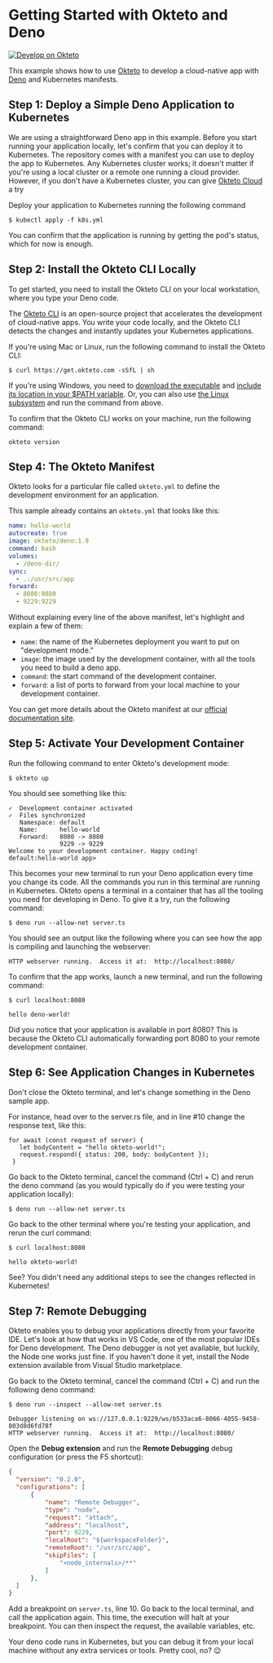 # Getting Started with Okteto and Deno

[![Develop on Okteto](https://okteto.com/develop-okteto.svg)](https://cloud.okteto.com/deploy?repository=https://github.com/okteto/deno-getting-started)

This example shows how to use [Okteto](https://github.com/okteto/okteto) to develop a cloud-native app with [Deno](https://deno.land) and Kubernetes manifests.
 
## Step 1: Deploy a Simple Deno Application to Kubernetes

We are using a straightforward Deno app in this example. Before you start running your application locally, let's confirm that you can deploy it to Kubernetes. The repository comes with a manifest you can use to deploy the app to Kubernetes. Any Kubernetes cluster works; it doesn't matter if you're using a local cluster or a remote one running a cloud provider. However, if you don't have a Kubernetes cluster, you can give [Okteto Cloud](https://okteto.com/) a try

Deploy your application to Kubernetes running the following command

```console
$ kubectl apply -f k8s.yml
```

You can confirm that the application is running by getting the pod's status, which for now is enough.

## Step 2: Install the Okteto CLI Locally

To get started, you need to install the Okteto CLI on your local workstation, where you type your Deno code.

The [Okteto CLI](https://github.com/okteto/okteto) is an open-source project that accelerates the development of cloud-native apps. You write your code locally, and the  Okteto CLI detects the changes and instantly updates your Kubernetes applications.

If you're using Mac or Linux, run the following command to install the Okteto CLI:

```console
$ curl https://get.okteto.com -sSfL | sh
```

If you're using Windows, you need to [download the executable](https://downloads.okteto.com/cli/okteto.exe) and [include its location in your $PATH variable](https://www.architectryan.com/2018/03/17/add-to-the-path-on-windows-10/). Or, you can also use [the Linux subsystem](https://docs.microsoft.com/en-us/windows/wsl/install-win10) and run the command from above.

To confirm that the Okteto CLI works on your machine, run the following command:

```console
okteto version
```

## Step 4: The Okteto Manifest

Okteto looks for a particular file called `okteto.yml` to define the development environment for an application.

This sample already contains an `okteto.yml` that looks like this:
```yaml
name: hello-world
autocreate: true
image: okteto/deno:1.9
command: bash
volumes:
  - /deno-dir/
sync:
  - .:/usr/src/app
forward:
  - 8080:8080
  - 9229:9229
```

Without explaining every line of the above manifest, let's highlight and explain a few of them:

- `name`: the name of the Kubernetes deployment you want to put on "development mode."
- `image`: the image used by the development container, with all the tools you need to build a deno app.
- `command`: the start command of the development container.
- `forward`: a list of ports to forward from your local machine to your development container.

You can get more details about the Okteto manifest at our [official documentation site](https://okteto.com/docs/reference/manifest/index.html).

## Step 5: Activate Your Development Container

Run the following command to enter Okteto's development mode:

```console
$ okteto up
```

You should see something like this:

```
✓  Development container activated
✓  Files synchronized
   Namespace: default
   Name:      hello-world
   Forward:   8080 -> 8080
              9229 -> 9229
Welcome to your development container. Happy coding!
default:hello-world app>
```

This becomes your new terminal to run your Deno application every time you change its code. All the commands you run in this terminal are running in Kubernetes. Okteto opens a terminal in a container that has all the tooling you need for developing in Deno. To give it a try, run the following command:

```console
$ deno run --allow-net server.ts
```

You should see an output like the following where you can see how the app is compiling and launching the webserver:

```
HTTP webserver running.  Access it at:  http://localhost:8080/
```

To confirm that the app works, launch a new terminal, and run the following command:

```console
$ curl localhost:8080
```

```
hello deno-world!
```

Did you notice that your application is available in port 8080? This is because the Okteto CLI automatically forwarding port 8080 to your remote development container. 

## Step 6: See Application Changes in Kubernetes

Don't close the Okteto terminal, and let's change something in the Deno sample app.

For instance, head over to the server.rs file, and in line #10 change the response text, like this:

```deno
for await (const request of server) {
   let bodyContent = "hello okteto-world!";
   request.respond({ status: 200, body: bodyContent });
 }
```

Go back to the Okteto terminal, cancel the command (Ctrl + C) and rerun the deno command (as you would typically do if you were testing your application locally):

```console
$ deno run --allow-net server.ts
```

Go back to the other terminal where you're testing your application, and rerun the curl command:

```console
$ curl localhost:8080
```

```
hello okteto-world!
```

See? You didn't need any additional steps to see the changes reflected in Kubernetes!

## Step 7: Remote Debugging

Okteto enables you to debug your applications directly from your favorite IDE. Let's look at how that works in VS Code, one of the most popular IDEs for Deno development. The Deno debugger is not yet available, but luckily, the Node one works just fine. If you haven't done it yet, install the Node extension available from Visual Studio marketplace.

Go back to the Okteto terminal, cancel the command (Ctrl + C) and run the following deno command:

```console
$ deno run --inspect --allow-net server.ts
```

```
Debugger listening on ws://127.0.0.1:9229/ws/b533aca6-8066-4055-9458-803d8d6fd78f
HTTP webserver running.  Access it at:  http://localhost:8080/
```

Open the **Debug extension** and run the **Remote Debugging** debug configuration (or press the F5 shortcut):

```json
{
  "version": "0.2.0",
  "configurations": [
      {
          "name": "Remote Debugger",
          "type": "node",
          "request": "attach",
          "address": "localhost",
          "port": 9229,
          "localRoot": "${workspaceFolder}",
          "remoteRoot": "/usr/src/app",
          "skipFiles": [
              "<node_internals>/**"
          ]
      },
  ]
}
```

Add a breakpoint on `server.ts`, line 10. Go back to the local terminal, and call the application again. This time, the execution will halt at your breakpoint. You can then inspect the request, the available variables, etc.

Your deno code runs in Kubernetes, but you can debug it from your local machine without any extra services or tools. Pretty cool, no? 😉
